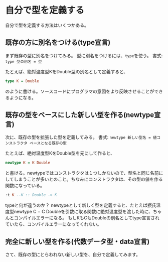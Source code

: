 # 自分で型を定義する

自分で型を定義する方法はいくつかある。



## 既存の方に別名をつける(type宣言)

まず既存の型に別名をつけてみる。
型に別名をつけるには、`type`を使う。
書式: `type 型の別名 = 型`

たとえば、絶対温度型KをDouble型の別名として定義すると、

```haskell
type K = Double
```

のように書ける。ソースコードにプログラマの意図をより反映させることができるようになる。



## 既存の型をベースにした新しい型を作る(newtype宣言)

次に、既存の型を拡張した型を定義してみる。
書式: `newtype 新しい型名 = 値コンストラクタ ベースとなる既存の型`

たとえば、絶対温度型KをDouble型を元にして作ると、
```haskell
newtype K = K Double
```

と書ける。newtypeではコンストラクタは１つしかないので、型名と同じ名前にしてしまうことが多いとのこと。ちなみにコンストラクタは、その型の値を作る関数になっている。
```haskell
:t K --K :: Double -> K
```



typeと何が違うのか？
newtypeとして新しく型を定義すると、たとえば摂氏温度型newtype C = C Doubleを引数に取る関数に絶対温度型を渡した時に、ちゃんとコンパイルエラーになる。
もしKもCもDoubleの別名としてtype宣言されていたら、コンパイルエラーになってくれない。



## 完全に新しい型を作る(代数データ型・data宣言)

さて、既存の型にとらわれない新しい型を、自分で定義してみます。
